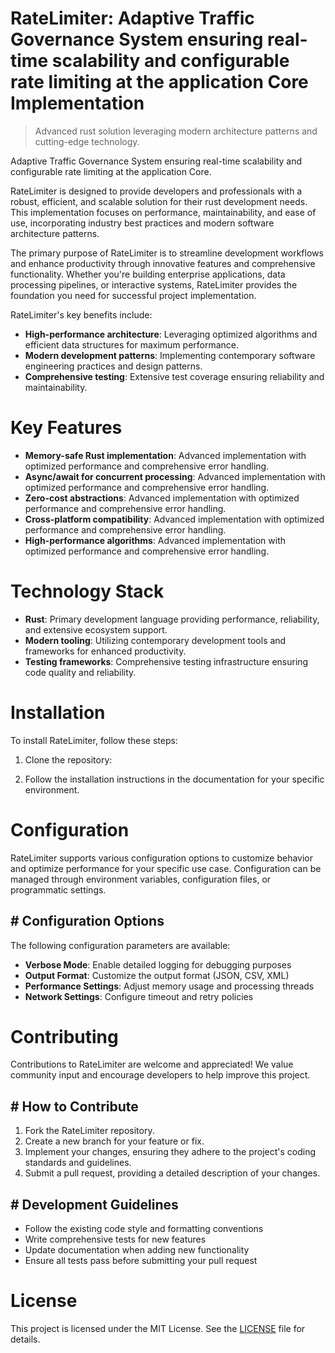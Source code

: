 <!-- fallback_RateLimiter_20251028214459_87752 -->

# RateLimiter: Adaptive Traffic Governance System ensuring real-time scalability and configurable rate limiting at the application Core Implementation
> Advanced rust solution leveraging modern architecture patterns and cutting-edge technology.

Adaptive Traffic Governance System ensuring real-time scalability and configurable rate limiting at the application Core.

RateLimiter is designed to provide developers and professionals with a robust, efficient, and scalable solution for their rust development needs. This implementation focuses on performance, maintainability, and ease of use, incorporating industry best practices and modern software architecture patterns.

The primary purpose of RateLimiter is to streamline development workflows and enhance productivity through innovative features and comprehensive functionality. Whether you're building enterprise applications, data processing pipelines, or interactive systems, RateLimiter provides the foundation you need for successful project implementation.

RateLimiter's key benefits include:

* **High-performance architecture**: Leveraging optimized algorithms and efficient data structures for maximum performance.
* **Modern development patterns**: Implementing contemporary software engineering practices and design patterns.
* **Comprehensive testing**: Extensive test coverage ensuring reliability and maintainability.

# Key Features

* **Memory-safe Rust implementation**: Advanced implementation with optimized performance and comprehensive error handling.
* **Async/await for concurrent processing**: Advanced implementation with optimized performance and comprehensive error handling.
* **Zero-cost abstractions**: Advanced implementation with optimized performance and comprehensive error handling.
* **Cross-platform compatibility**: Advanced implementation with optimized performance and comprehensive error handling.
* **High-performance algorithms**: Advanced implementation with optimized performance and comprehensive error handling.

# Technology Stack

* **Rust**: Primary development language providing performance, reliability, and extensive ecosystem support.
* **Modern tooling**: Utilizing contemporary development tools and frameworks for enhanced productivity.
* **Testing frameworks**: Comprehensive testing infrastructure ensuring code quality and reliability.

# Installation

To install RateLimiter, follow these steps:

1. Clone the repository:


2. Follow the installation instructions in the documentation for your specific environment.

# Configuration

RateLimiter supports various configuration options to customize behavior and optimize performance for your specific use case. Configuration can be managed through environment variables, configuration files, or programmatic settings.

## # Configuration Options

The following configuration parameters are available:

* **Verbose Mode**: Enable detailed logging for debugging purposes
* **Output Format**: Customize the output format (JSON, CSV, XML)
* **Performance Settings**: Adjust memory usage and processing threads
* **Network Settings**: Configure timeout and retry policies

# Contributing

Contributions to RateLimiter are welcome and appreciated! We value community input and encourage developers to help improve this project.

## # How to Contribute

1. Fork the RateLimiter repository.
2. Create a new branch for your feature or fix.
3. Implement your changes, ensuring they adhere to the project's coding standards and guidelines.
4. Submit a pull request, providing a detailed description of your changes.

## # Development Guidelines

* Follow the existing code style and formatting conventions
* Write comprehensive tests for new features
* Update documentation when adding new functionality
* Ensure all tests pass before submitting your pull request

# License

This project is licensed under the MIT License. See the [LICENSE](https://github.com/pethmm/RateLimiter/blob/main/LICENSE) file for details.

